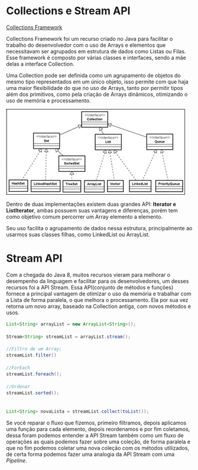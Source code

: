 <h1>Collections e Stream API</h1>

<u>Collections Framework</u>

Collections Framework foi um recurso criado no Java para facilitar o trabalho do desenvolvedor com o uso de Arrays e elementos que necessitavam ser agrupados em estrutura de dados como Listas ou Filas. Esse framework é composto por várias classes e interfaces, sendo a mãe delas a interface Collection.

Uma Collection pode ser definida como um agrupamento de objetos do mesmo tipo representados em um único objeto, isso permite com que haja uma maior flexibilidade do que no uso de Arrays, tanto por permitir tipos além dos primitivos, como pela criação de Arrays dinâmicos, otimizando o uso de memória e processamento.

![Collections](../img/collection-interface-diagram.jpg)

Dentro de duas implementações existem duas grandes API: **Iterator e ListIterator**, ambas possuem suas vantagens e diferenças, porém tem como objetivo comum percorrer um Array elemento a elemento.

Seu uso facilita o agrupamento de dados nessa estrutura, principalmente ao usarmos suas classes filhas, como LinkedList ou ArrayList.

<h1>Stream API</h1>

Com a chegada do Java 8, muitos recursos vieram para melhorar o desempenho da linguagem e facilitar para os desenvolvedores, um desses recursos foi a API Stream. Essa API(conjunto de métodos e funções) fornece a principal vantagem de otimizar o uso da memória e trabalhar com a Lista de forma paralela, o que melhora o processamento. Ela por sua vez retorna um novo array, baseado na Collection antiga, com novos métodos e usos.

```java
List<String> arrayList = new ArrayList<String>();

Stream<String> streamList = arrayList.stream();

//Filtro de um Array;
streamList.filter()

//ForEach
streamList.foreach();

//Ordenar
streamList.sorted();


List<String> novaLista = streamList.collect(toList());

```

Se você reparar o fluxo que fizemos, primeiro filtramos, depois aplicamos uma função para cada elemento, depois reordenamos e por fim coletamos, dessa foram podemos entender a API Stream também como um fluxo de operações as quais podemos fazer sobre uma coleção, de forma paralela e que no fim podemos coletar uma nova coleção com os métodos utilizados, de certa forma podemos fazer uma analogia da API Stream com uma _Pipeline_.
